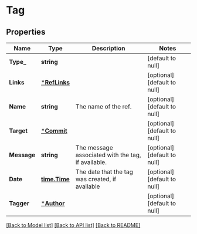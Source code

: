 # Tag

## Properties
Name | Type | Description | Notes
------------ | ------------- | ------------- | -------------
**Type_** | **string** |  | [default to null]
**Links** | [***RefLinks**](ref_links.md) |  | [optional] [default to null]
**Name** | **string** | The name of the ref. | [optional] [default to null]
**Target** | [***Commit**](commit.md) |  | [optional] [default to null]
**Message** | **string** | The message associated with the tag, if available. | [optional] [default to null]
**Date** | [**time.Time**](time.Time.md) | The date that the tag was created, if available | [optional] [default to null]
**Tagger** | [***Author**](author.md) |  | [optional] [default to null]

[[Back to Model list]](../README.md#documentation-for-models) [[Back to API list]](../README.md#documentation-for-api-endpoints) [[Back to README]](../README.md)


